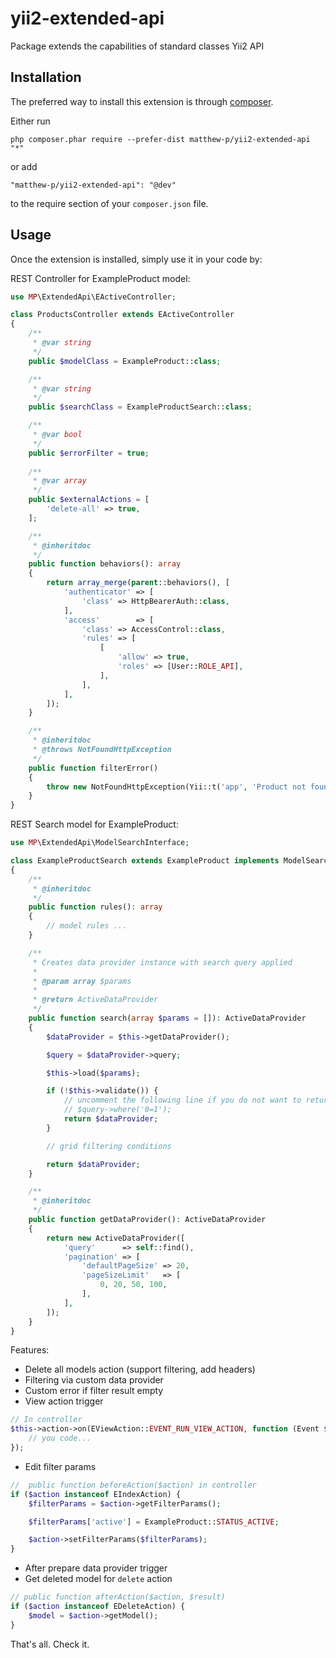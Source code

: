 # yii2-extended-api
Package extends the capabilities of standard classes Yii2 API

Installation
------------

The preferred way to install this extension is through [composer](http://getcomposer.org/download/).

Either run

```
php composer.phar require --prefer-dist matthew-p/yii2-extended-api "*"
```

or add

```
"matthew-p/yii2-extended-api": "@dev"
```

to the require section of your `composer.json` file.

Usage
-----

Once the extension is installed, simply use it in your code by:

REST Controller for ExampleProduct model:
```php
use MP\ExtendedApi\EActiveController;

class ProductsController extends EActiveController
{
    /**
     * @var string
     */
    public $modelClass = ExampleProduct::class;

    /**
     * @var string
     */
    public $searchClass = ExampleProductSearch::class;

    /**
     * @var bool
     */
    public $errorFilter = true;
    
    /**
     * @var array
     */
    public $externalActions = [
        'delete-all' => true,
    ];

    /**
     * @inheritdoc
     */
    public function behaviors(): array
    {
        return array_merge(parent::behaviors(), [
            'authenticator' => [
                'class' => HttpBearerAuth::class,
            ],
            'access'        => [
                'class' => AccessControl::class,
                'rules' => [
                    [
                        'allow' => true,
                        'roles' => [User::ROLE_API],
                    ],
                ],
            ],
        ]);
    }

    /**
     * @inheritdoc
     * @throws NotFoundHttpException
     */
    public function filterError()
    {
        throw new NotFoundHttpException(Yii::t('app', 'Product not found'), self::FILTER_ERROR_CODE);
    }
}
```

REST Search model for ExampleProduct:
```php
use MP\ExtendedApi\ModelSearchInterface;

class ExampleProductSearch extends ExampleProduct implements ModelSearchInterface
{
    /**
     * @inheritdoc
     */
    public function rules(): array
    {
        // model rules ...
    }

    /**
     * Creates data provider instance with search query applied
     *
     * @param array $params
     *
     * @return ActiveDataProvider
     */
    public function search(array $params = []): ActiveDataProvider
    {
        $dataProvider = $this->getDataProvider();

        $query = $dataProvider->query;

        $this->load($params);

        if (!$this->validate()) {
            // uncomment the following line if you do not want to return any records when validation fails
            // $query->where('0=1');
            return $dataProvider;
        }

        // grid filtering conditions

        return $dataProvider;
    }

    /**
     * @inheritdoc
     */
    public function getDataProvider(): ActiveDataProvider
    {
        return new ActiveDataProvider([
            'query'      => self::find(),
            'pagination' => [
                'defaultPageSize' => 20,
                'pageSizeLimit'   => [
                    0, 20, 50, 100,
                ],
            ],
        ]);
    }
}
```

Features:
 - Delete all models action (support filtering, add headers)
 - Filtering via custom data provider
 - Custom error if filter result empty
 - View action trigger
 ```php
 // In controller
 $this->action->on(EViewAction::EVENT_RUN_VIEW_ACTION, function (Event $event) use ($action) {
     // you code...
 });
 ```
 - Edit filter params
 ```php
 //  public function beforeAction($action) in controller
 if ($action instanceof EIndexAction) {
     $filterParams = $action->getFilterParams();

     $filterParams['active'] = ExampleProduct::STATUS_ACTIVE;

     $action->setFilterParams($filterParams);
 }
 ``` 
 - After prepare data provider trigger
 - Get deleted model for `delete` action
 ```php
 // public function afterAction($action, $result)
 if ($action instanceof EDeleteAction) {
     $model = $action->getModel();
 }
 ```
 
That's all. Check it.
